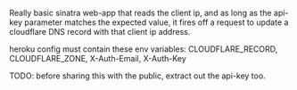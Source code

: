 Really basic sinatra web-app that reads the client ip, and as long as the api-key parameter
matches the expected value, it fires off a request to update a cloudflare DNS record with
that client ip address.

heroku config must contain these env variables: CLOUDFLARE_RECORD, CLOUDFLARE_ZONE, X-Auth-Email, X-Auth-Key

TODO: before sharing this with the public, extract out the api-key too.
